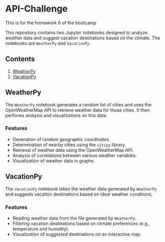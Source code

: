 # API-Challenge
This is for the homework 6 of the bootcamp

This repository contains two Jupyter notebooks designed to analyze weather data and suggest vacation destinations based on the climate. The notebooks are `WeatherPy` and `VacationPy`.

## Contents

1. [WeatherPy](#weatherpy)
2. [VacationPy](#vacationpy)


## WeatherPy

The `WeatherPy` notebook generates a random list of cities and uses the OpenWeatherMap API to retrieve weather data for those cities. It then performs analysis and visualizations on this data.

### Features

- Generation of random geographic coordinates.
- Determination of nearby cities using the `citipy` library.
- Retrieval of weather data using the OpenWeatherMap API.
- Analysis of correlations between various weather variables.
- Visualization of weather data in graphs.

## VacationPy

The `VacationPy` notebook takes the weather data generated by `WeatherPy` and suggests vacation destinations based on ideal weather conditions.

### Features

- Reading weather data from the file generated by `WeatherPy`.
- Filtering vacation destinations based on climate preferences (e.g., temperature and humidity).
- Visualization of suggested destinations on an interactive map.
